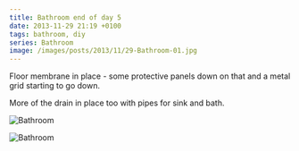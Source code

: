 ```yaml
---
title: Bathroom end of day 5
date: 2013-11-29 21:19 +0100
tags: bathroom, diy
series: Bathroom
image: /images/posts/2013/11/29-Bathroom-01.jpg
---
```


Floor membrane in place - some protective panels down on that and a metal grid starting to go down.

More of the drain in place too with pipes for sink and bath.

![Bathroom](/images/posts/2013/11/29-Bathroom-01.jpg)

![Bathroom](/images/posts/2013/11/29-Bathroom-02.jpg)

